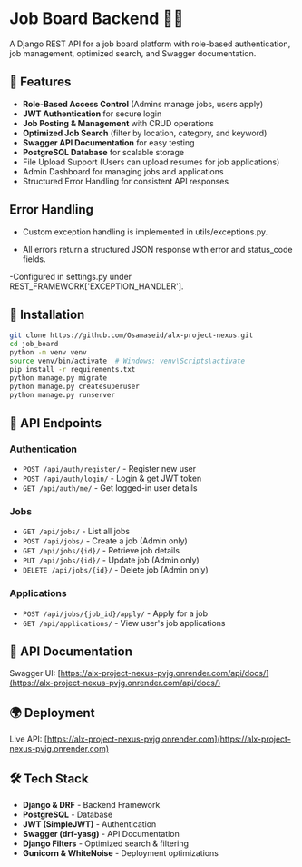 ﻿# Job Board Backend 🏢💼

A Django REST API for a job board platform with role-based authentication, job management, optimized search, and Swagger documentation.

## 🚀 Features

- **Role-Based Access Control** (Admins manage jobs, users apply)
- **JWT Authentication** for secure login
- **Job Posting & Management** with CRUD operations
- **Optimized Job Search** (filter by location, category, and keyword)
- **Swagger API Documentation** for easy testing
- **PostgreSQL Database** for scalable storage
- File Upload Support (Users can upload resumes for job applications)
- Admin Dashboard for managing jobs and applications
- Structured Error Handling for consistent API responses

## Error Handling

- Custom exception handling is implemented in utils/exceptions.py.

- All errors return a structured JSON response with error and status_code fields.

-Configured in settings.py under REST_FRAMEWORK['EXCEPTION_HANDLER'].

## 🔧 Installation

```bash
git clone https://github.com/Osamaseid/alx-project-nexus.git
cd job_board
python -m venv venv
source venv/bin/activate  # Windows: venv\Scripts\activate
pip install -r requirements.txt
python manage.py migrate
python manage.py createsuperuser
python manage.py runserver
```

## 📌 API Endpoints

### Authentication

- `POST /api/auth/register/` - Register new user
- `POST /api/auth/login/` - Login & get JWT token
- `GET /api/auth/me/` - Get logged-in user details

### Jobs

- `GET /api/jobs/` - List all jobs
- `POST /api/jobs/` - Create a job (Admin only)
- `GET /api/jobs/{id}/` - Retrieve job details
- `PUT /api/jobs/{id}/` - Update job (Admin only)
- `DELETE /api/jobs/{id}/` - Delete job (Admin only)

### Applications

- `POST /api/jobs/{job_id}/apply/` - Apply for a job
- `GET /api/applications/` - View user's job applications

## 📌 API Documentation

Swagger UI: [https://alx-project-nexus-pvjg.onrender.com/api/docs/](https://alx-project-nexus-pvjg.onrender.com/api/docs/)

## 🌍 Deployment

Live API: [https://alx-project-nexus-pvjg.onrender.com](https://alx-project-nexus-pvjg.onrender.com)

## 🛠 Tech Stack

- **Django & DRF** - Backend Framework
- **PostgreSQL** - Database
- **JWT (SimpleJWT)** - Authentication
- **Swagger (drf-yasg)** - API Documentation
- **Django Filters** - Optimized search & filtering
- **Gunicorn & WhiteNoise** - Deployment optimizations
